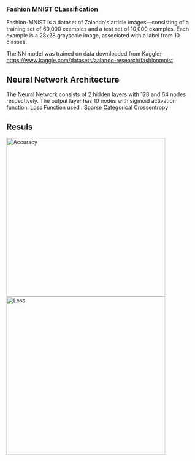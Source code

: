 ### Fashion MNIST CLassification 

Fashion-MNIST is a dataset of Zalando's article images—consisting of a training set of 60,000 examples and a test set of 10,000 examples.
Each example is a 28x28 grayscale image, associated with a label from 10 classes.

The NN model was trained on data downloaded from Kaggle:- https://www.kaggle.com/datasets/zalando-research/fashionmnist

## Neural Network Architecture
The Neural Network consists of 2 hidden layers with 128 and 64 nodes respectively. The output layer has 10 nodes with sigmoid activation function.
Loss Function used : Sparse Categorical Crossentropy

## Resuls

<img width="414" alt="Accuracy" src="https://github.com/AgKing3242/Fashion-MNSIT-Classification/assets/139226792/310ed055-415a-48ae-8d17-ed404ab20342">
<img width="414" alt="Loss" src="https://github.com/AgKing3242/Fashion-MNSIT-Classification/assets/139226792/84ca622a-bc97-41ff-b0b3-fd2e70dec37b">
